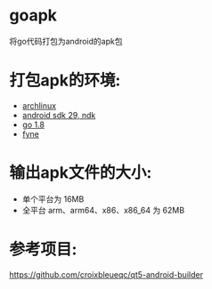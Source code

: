 # goapk
将go代码打包为android的apk包

# 打包apk的环境:
 * [archlinux](https://archlinux.org/)
 * [android sdk 29, ndk](https://developer.android.com/studio)
 * [go 1.8](https://golang.google.cn/)
 * [fyne](https://fyne.io/)

# 输出apk文件的大小:
  * 单个平台为 16MB
  * 全平台 arm、arm64、x86、x86_64 为 62MB

# 参考项目:
   https://github.com/croixbleueqc/qt5-android-builder
